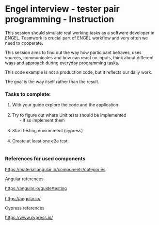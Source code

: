 # Engel interview - tester pair programming - Instruction

<p>This session should simulate real working tasks as a software developer in ENGEL. 
Teamwork is crucial part of ENGEL workflow and very often we need to cooperate.</p>

<p>This session aims to find out the way how participant behaves, uses sources, 
communicates and how can react on inputs, think about different ways and approach 
during everyday programming tasks.</p>

<p>This code example is not a production code, but it reflects our daily work.</p>

<p>The goal is the way itself rather than the result.</p>

### Tasks to complete:
<ol>
  <li>With your guide explore the code and the application</li>
  <br>
  <li>Try to figure out where Unit tests should be implemented
    <ul> - If so implement them</ul>
  </li>
  <br>
  <li>Start testing environment (cypress)</li>
  <br>
  <li>Create at least one e2e test</li>
  <br>
</ol>

### References for used components

https://material.angular.io/components/categories

Angular references

https://angular.io/guide/testing <br><br>
https://angular.io/

Cypress references

https://www.cypress.io/
